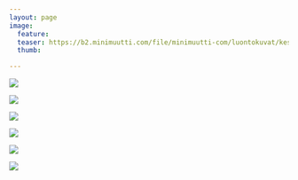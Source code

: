```yaml
---
layout: page
image:
  feature:
  teaser: https://b2.minimuutti.com/file/minimuutti-com/luontokuvat/kes%C3%A4/13/DS64725-245px.jpg
  thumb:

---
```


![](https://b2.minimuutti.com/file/minimuutti-com/luontokuvat/kes%C3%A4/13/DS63889-800px.jpg)

![](https://b2.minimuutti.com/file/minimuutti-com/luontokuvat/kes%C3%A4/13/DS64717-800px.jpg)

![](https://b2.minimuutti.com/file/minimuutti-com/luontokuvat/kes%C3%A4/13/DS64731-800px.jpg)

![](https://b2.minimuutti.com/file/minimuutti-com/luontokuvat/kes%C3%A4/13/DS63832-800px.jpg)

![](https://b2.minimuutti.com/file/minimuutti-com/luontokuvat/kes%C3%A4/13/DS64725-800px.jpg)

![](https://b2.minimuutti.com/file/minimuutti-com/luontokuvat/kes%C3%A4/13/DS64729-800px.jpg)
